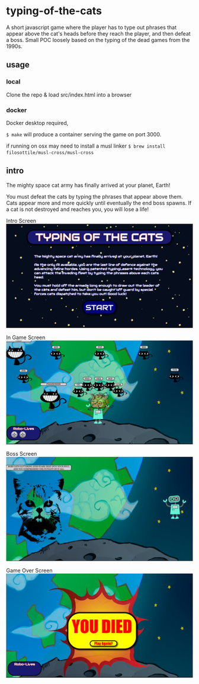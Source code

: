 # typing-of-the-cats #

A short javascript game where the player has to type out phrases that appear above the cat's heads before they reach the player, and then defeat a boss. Small POC loosely based on the typing of the dead games from the 1990s.

## usage ##

### local ###

Clone the repo & load src/index.html into a browser

### docker ###

Docker desktop required, 

`$ make`
will produce a container serving the game on port 3000.

if running on osx may need to install a musl linker
`$ brew install filosottile/musl-cross/musl-cross`

## intro ##

The mighty space cat army has finally arrived at your planet, Earth!

You must defeat the cats by typing the phrases that appear above them. Cats appear more and more quickly until eventually the end boss spawns. If a cat is not destroyed and reaches you, you will lose a life!

Intro Screen
![Introduction](src/Images/INTROSCREEN.png)

In Game Screen
![In Game Image](src/Images/MDSCREENSHOT1.png)

Boss Screen
![Boss Image](src/Images/BOSSSCREEN.png)

Game Over Screen
![Game Over Image](src/Images/GAMEOVERSCREEN.png)